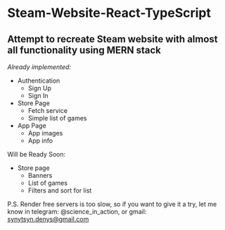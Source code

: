 # Steam-Website-React-TypeScript
<h2>Attempt to recreate Steam website with almost all functionality using MERN stack</h2>

<em>Already implemented: </em>

<ul>
  <li>Authentication
    <ul>
      <li>Sign Up</li>
      <li>Sign In</li>
    </ul>
  </li>
  <li>Store Page
     <ul>
      <li>Fetch service</li>
      <li>Simple list of games</li>
    </ul>
  </li>
   <li>App Page
     <ul>
      <li>App images</li>
      <li>App info</li>
    </ul>
  </li>
</ul>

Will be Ready Soon:

<ul>
  <li>Store page
    <ul>
      <li>Banners</li>
      <li>List of games</li>
      <li>Filters and sort for list</li>
    </ul>
  </li>
</ul>


P.S.
Render free servers is too slow, so if you want to give it a try, let me know in telegram: @science_in_action, or gmail: synytsyn.denys@gmail.com
